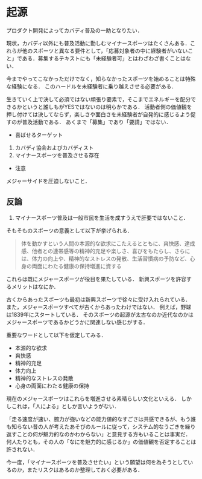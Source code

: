 
<!--
- ?給与管理
- ?勤怠管理
- ?本社設備
- ?営業スタイル
- ?経理部門
- ?ピラミッド体制とアメーバ体制とフラット体制
- ?ミッションユニット
- ?ルーティンワークとプロジェクトワーク
- ?根本視点
-->

# 起源

プロダクト開発によってカバディ普及の一助となりたい．

現状，カバディ以外にも普及活動に勤しむマイナースポーツはたくさんある．これらが他のスポーツと異なる要件として，「応募対象者の中に経験者がいないこと」である．募集するテキストにも「未経験者可」とはわざわざ書くことはない．

今までやってこなかっただけでなく，知らなかったスポーツを始めることは特殊な経験になる．
このハードルを未経験者に乗り越えさせる必要がある．

生きていく上で決して必須ではない頑張り要素で，そこまでエネルギーを配分できるかというと誰しもがYESではないのは明らかである．
活動者側の価値観を押し付けては決してならず，楽しさや面白さを未経験者が自発的に感じるよう促すのが普及活動である．
あくまで「募集」であり「要請」ではない．

- 喜ばせるターゲット

1. カバディ協会およびカバディスト
2. マイナースポーツを普及させる存在

- 注意

メジャーサイドを圧迫しないこと．

## 反論

1. マイナースポーツ普及は一般市民を生活を成すうえで肝要ではないこと．

そもそものスポーツの意義として以下が挙げられる．
> 体を動かすという人間の本源的な欲求にこたえるとともに、爽快感、達成感、他者との連帯感等の精神的充足や楽しさ、喜びをもたらし、さらには、体力の向上や、精神的なストレスの発散、生活習慣病の予防など、心身の両面にわたる健康の保持増進に資する

これらは既にメジャースポーツが役目を果たしている．
新興スポーツを許容するメリットはなにか．

古くからあったスポーツも最初は新興スポーツで徐々に受け入れられている．
また，メジャースポーツすべてが古くからあったわけではない．
例えば，野球は1839年にスタートしている．
そのスポーツの起源が太古なのか近代なのかはメジャースポーツであるかどうかに関連しない感じがする．

重要なワードとして以下を仮定してみる．

- 本源的な欲求
- 爽快感
- 精神的充足
- 体力向上
- 精神的なストレスの発散
- 心身の両面にわたる健康の保持

現在のメジャースポーツはこれらを増進させる素晴らしい文化といえる．
しかしこれは，「人による」としか言いようがない．

「走る速度が速い、腕力が強いなどの能力値的なすごさは共感できるが、もう誰も知らない昔の人が考えたあそびのルールに従って，システム的なうごきを繰り返すことの何が魅力的なのかわからない」と意見する方もいることは事実だ．
何人たりとも，その人の「なにを魅力的に感じるか」の価値観を否定することは許されない．

今一度，「マイナースポーツを普及させたい」という願望は何を為そうとしているのか，またリスクはあるのか整理しておく必要がある．